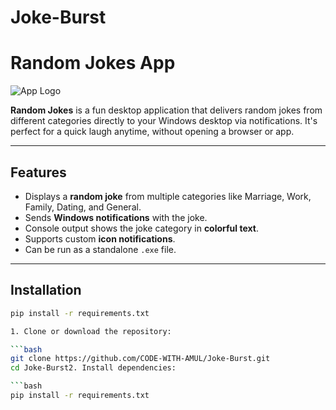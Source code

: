 # Joke-Burst
# Random Jokes App

![App Logo](icon.ico)

**Random Jokes** is a fun desktop application that delivers random jokes from different categories directly to your Windows desktop via notifications. It's perfect for a quick laugh anytime, without opening a browser or app.

---

## Features

- Displays a **random joke** from multiple categories like Marriage, Work, Family, Dating, and General.
- Sends **Windows notifications** with the joke.
- Console output shows the joke category in **colorful text**.
- Supports custom **icon notifications**.
- Can be run as a standalone `.exe` file.

---

## Installation


```bash
pip install -r requirements.txt

1. Clone or download the repository:

```bash
git clone https://github.com/CODE-WITH-AMUL/Joke-Burst.git
cd Joke-Burst2. Install dependencies:

```bash
pip install -r requirements.txt

